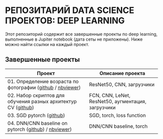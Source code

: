 # РЕПОЗИТАРИЙ DATA SCIENCE ПРОЕКТОВ: DEEP LEARNING

Этот репозиторий содержит все завершенные проекты по deep learning, выполненные в Jupiter notebook (дата сеты не приложены). Ниже можно найти ссылки на каждый проект.

## Завершенные проекты
| **Проект** | **Описание проекта** | 
| -------------------- | --------------------- |
| 01. Определение возраста по фотографии ([github](https://github.com/urzumo/deep_learning_projects/tree/urzumo/resnet_faces) / [nbviewer](https://nbviewer.org/github/urzumo/deep_learning_projects/blob/052960471ca8a9c088e4ef67a3adc0b573d70807/resnet_faces/resnet_faces_git.ipynb))|ResNet50, CNN, загрузчики|
| 02. Набор скриптов для обучения разных архитектур CV ([github](https://github.com/urzumo/deep_learning_projects/tree/urzumo/scripts)) |FCN, CNN, LeNet, ResNet50, аугментация, загрузчики|
| 03. SGD pytorch ([github](scripts/06_torch_SGD.py)) |SGD, torch, loss function|
| 04. DNN/CNN baseline on pytorch ([github](https://github.com/urzumo/deep_learning_projects/tree/urzumo/CNN_baseline)) / [nbviewer](https://nbviewer.org/github/urzumo/deep_learning_projects/blob/35d853ffb3c89a7a6fe71e8888445cc58f57cd32/CNN_baseline/CNN_baseline_git.ipynb)) |DNN/CNN baseline, torch|
